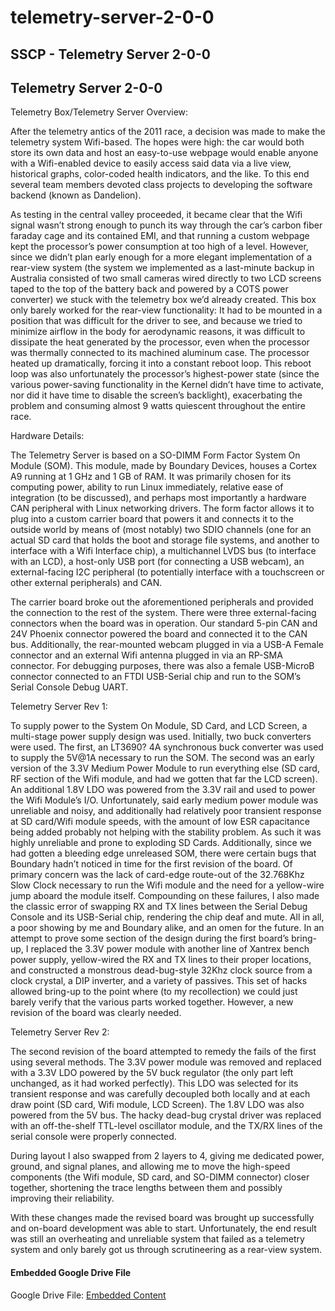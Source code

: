 # telemetry-server-2-0-0

## SSCP - Telemetry Server 2-0-0

## Telemetry Server 2-0-0

Telemetry Box/Telemetry Server Overview:

After the telemetry antics of the 2011 race, a decision was made to make the telemetry system Wifi-based. The hopes were high: the car would both store its own data and host an easy-to-use webpage would enable anyone with a Wifi-enabled device to easily access said data via a live view, historical graphs, color-coded health indicators, and the like. To this end several team members devoted class projects to developing the software backend (known as Dandelion).

As testing in the central valley proceeded, it became clear that the Wifi signal wasn’t strong enough to punch its way through the car’s carbon fiber faraday cage and its contained EMI, and that running a custom webpage kept the processor’s power consumption at too high of a level. However, since we didn’t plan early enough for a more elegant implementation of a rear-view system (the system we implemented as a last-minute backup in Australia consisted of two small cameras wired directly to two LCD screens taped to the top of the battery back and powered by a COTS power converter) we stuck with the telemetry box we’d already created. This box only barely worked for the rear-view functionality: It had to be mounted in a position that was difficult for the driver to see, and because we tried to minimize airflow in the body for aerodynamic reasons, it was difficult to dissipate the heat generated by the processor, even when the processor was thermally connected to its machined aluminum case. The processor heated up dramatically, forcing it into a constant reboot loop. This reboot loop was also unfortunately the processor’s highest-power state (since the various power-saving functionality in the Kernel didn’t have time to activate, nor did it have time to disable the screen’s backlight), exacerbating the problem and consuming almost 9 watts quiescent throughout the entire race.&#x20;

&#x20;

Hardware Details:

The Telemetry Server is based on a SO-DIMM Form Factor System On Module (SOM). This module, made by Boundary Devices, houses a Cortex A9 running at 1 GHz and 1 GB of RAM. It was primarily chosen for its computing power, ability to run Linux immediately, relative ease of integration (to be discussed), and perhaps most importantly a hardware CAN peripheral with Linux networking drivers. The form factor allows it to plug into a custom carrier board that powers it and connects it to the outside world by means of (most notably) two SDIO channels (one for an actual SD card that holds the boot and storage file systems, and another to interface with a Wifi Interface chip), a multichannel LVDS bus (to interface with an LCD), a host-only USB port (for connecting a USB webcam), an external-facing I2C peripheral (to potentially interface with a touchscreen or other external peripherals) and CAN.

&#x20;           The carrier board broke out the aforementioned peripherals and provided the connection to the rest of the system. There were three external-facing connectors when the board was in operation. Our standard 5-pin CAN and 24V Phoenix connector powered the board and connected it to the CAN bus. Additionally, the rear-mounted webcam plugged in via a USB-A Female connector and an external Wifi antenna plugged in via an RP-SMA connector. For debugging purposes, there was also a female USB-MicroB connector connected to an FTDI USB-Serial chip and run to the SOM’s Serial Console Debug UART.

&#x20;           Telemetry Server Rev 1:

To supply power to the System On Module, SD Card, and LCD Screen, a multi-stage power supply design was used. Initially, two buck converters were used. The first, an LT3690? 4A synchronous buck converter was used to supply the 5V@1A necessary to run the SOM. The second was an early version of the 3.3V Medium Power Module to run everything else (SD card, RF section of the Wifi module, and had we gotten that far the LCD screen). An additional 1.8V LDO was powered from the 3.3V rail and used to power the Wifi Module’s I/O. Unfortunately, said early medium power module was unreliable and noisy, and additionally had relatively poor transient response at SD card/Wifi module speeds, with the amount of low ESR capacitance being added probably not helping with the stability problem. As such it was highly unreliable and prone to exploding SD Cards. Additionally, since we had gotten a bleeding edge unreleased SOM, there were certain bugs that Boundary hadn’t noticed in time for the first revision of the board. Of primary concern was the lack of card-edge route-out of the 32.768Khz Slow Clock necessary to run the Wifi module and the need for a yellow-wire jump aboard the module itself. Compounding on these failures, I also made the classic error of swapping RX and TX lines between the Serial Debug Console and its USB-Serial chip, rendering the chip deaf and mute. All in all, a poor showing by me and Boundary alike, and an omen for the future. In an attempt to prove some section of the design during the first board’s bring-up, I replaced the 3.3V power module with another line of Xantrex bench power supply, yellow-wired the RX and TX lines to their proper locations, and constructed a monstrous dead-bug-style 32Khz clock source from a clock crystal, a DIP inverter, and a variety of passives. This set of hacks allowed bring-up to the point where (to my recollection) we could just barely verify that the various parts worked together. However, a new revision of the board was clearly needed.

&#x20;

Telemetry Server Rev 2:

The second revision of the board attempted to remedy the fails of the first using several methods. The 3.3V power module was removed and replaced with a 3.3V LDO powered by the 5V buck regulator (the only part left unchanged, as it had worked perfectly). This LDO was selected for its transient response and was carefully decoupled both locally and at each draw point (SD card, Wifi module, LCD Screen). The 1.8V LDO was also powered from the 5V bus. The hacky dead-bug crystal driver was replaced with an off-the-shelf TTL-level oscillator module, and the TX/RX lines of the serial console were properly connected.

During layout I also swapped from 2 layers to 4, giving me dedicated power, ground, and signal planes, and allowing me to move the high-speed components (the Wifi module, SD card, and SO-DIMM connector) closer together, shortening the trace lengths between them and possibly improving their reliability.

With these changes made the revised board was brought up successfully and on-board development was able to start. Unfortunately, the end result was still an overheating and unreliable system that failed as a telemetry system and only barely got us through scrutineering as a rear-view system.&#x20;

#### Embedded Google Drive File

Google Drive File: [Embedded Content](https://drive.google.com/embeddedfolderview?id=11CGjYIg1MBE7wc1ViWANipn1IbiQAGbi#list)
